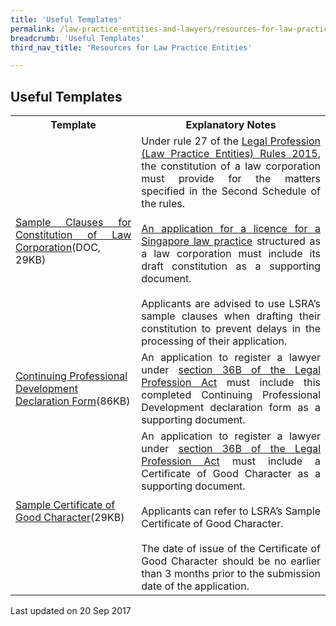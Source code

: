 ```yaml
---
title: 'Useful Templates'
permalink: /law-practice-entities-and-lawyers/resources-for-law-practice-entities/useful-template/
breadcrumb: 'Useful Templates'
third_nav_title: 'Resources for Law Practice Entities'

---
```



Useful Templates
---

<table>
  <tr>
    <th>
      Template
    </th>
    <th>
      Explanatory Notes
    </th>
  </tr>
  <tr>
    <td style="text-align: justify"><a href="/files/Sample_Clauses_for_Constitution_of_Law_Corporation_June_2016.docx/" target="_blank">Sample Clauses for Constitution of Law Corporation</a>(DOC, 29KB)
    </td>
    <td style="text-align: justify">Under rule 27 of the <a href="/law-practice-entities-and-lawyers/resources-for-law-practice-entities/relevant-legislation-and-communications/" target="_blank">Legal Profession (Law Practice Entities) Rules 2015</a>, the constitution of a law corporation must provide for the matters specified in the Second Schedule of the rules.<br><br>
      <a href="/law-practice-entities-and-lawyers/licensing-or-registration-of-law-practice-entities/apply-for-a-licence-or-registration-for-a-new-law-practice-entity/" target="_blank">An application for a licence for a Singapore law practice</a> structured as a law corporation must include its draft constitution as a supporting document.<br><br>
      Applicants are advised to use LSRA’s sample clauses when drafting their constitution to prevent delays in the processing of their application.</td>
  </tr>
  <tr>
    <td><a href="/files/CPD_declaration.pdf/" target="_blank">Continuing Professional Development Declaration Form</a>(86KB)</td>
    <td style="text-align: justify">An application to register a lawyer under <a href="/law-practice-entities-and-lawyers/registration-of-individuals/types-of-individual-registration/" target="_blank">section 36B of the Legal Profession Act</a> must include this completed Continuing Professional Development declaration form as a supporting document.</td>
  </tr>
  <tr>
    <td><a href="/files/Sample_Certificate_of_Good_Character.pdf/" target="_blank">Sample Certificate of Good Character</a>(29KB)</td>
    <td style="text-align: justify">An application to register a lawyer under <a href="/law-practice-entities-and-lawyers/registration-of-individuals/types-of-individual-registration/" target="_blank">section 36B of the Legal Profession Act</a> must include a Certificate of Good Character as a supporting document.<br><br>Applicants can refer to LSRA’s Sample Certificate of Good Character.<br><br>
The date of issue of the Certificate of Good Character should be no earlier than 3 months prior to the submission date of the application.</td>
</tr>
</table>

<p class="right-side-updated">Last updated on 20 Sep 2017</p> 
